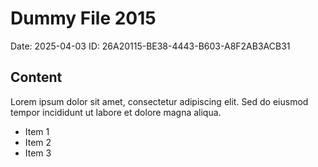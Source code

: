 # Dummy File 2015

Date: 2025-04-03
ID: 26A20115-BE38-4443-B603-A8F2AB3ACB31

## Content

Lorem ipsum dolor sit amet, consectetur adipiscing elit.
Sed do eiusmod tempor incididunt ut labore et dolore magna aliqua.

* Item 1
* Item 2
* Item 3
